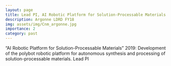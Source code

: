 ```yaml
---
layout: page
title: Lead PI, AI Robotic Platform for Solution-Processable Materials 
description: Argonne LDRD FY18
img: assets/img/Cnm_argonne.jpg
importance: 2
category: past
---
```


“AI Robotic Platform for Solution-Processable Materials” 2019: Development of the polybot robotic platform for autonomous synthesis and processing of solution-processable materials. 
Lead PI
